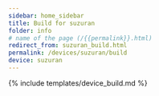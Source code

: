 ```yaml
---
sidebar: home_sidebar
title: Build for suzuran
folder: info
# name of the page (/{{permalink}}.html)
redirect_from: suzuran_build.html
permalink: /devices/suzuran/build
device: suzuran
---
```

{% include templates/device_build.md %}

